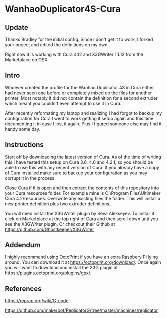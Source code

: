 # WanhaoDuplicator4S-Cura

## Update
Thanks Bradley for the initial config.
Since I don't get it to work, I forked your project and edited the definitions on my own.

Right now it is working with Cura 4.12 and X3GWriter 1.1.12 from the Marketplace on OSX.

## Intro
Whoever created the profile for the Wanhao Duplicator 4S in Cura either had never seen one before or completely mixed up the files for another printer.  Most notably it did not contain the definition for a second extruder which meant you couldn't even attempt to use it in Cura.

After recently reformating my laptop and realizing I had forgot to backup my configuration for Cura I went to work getting it setup again and this time documenting it in case I lost it again.  Plus I figured someone else may find it handy some day.

## Instructions
Start off by downloading the latest version of Cura. As of the time of writing this I have tested this setup on Cura 3.6, 4.0 and 4.2.1, so you should be able to use this with any recent version of Cura.  If you already have a copy of Cura installed make sure to backup your configuration as you may corrupt it in the process.

Close Cura if it is open and then extract the contents of this repository into your Cura resources folder.  For example mine is C:\Program Files\Ultimaker Cura 4.2\resources\. Overwrite any existing files the folder. This will install a new printer definition plus two extruder definitions.  

You will need install the X3GWriter plugin by Seva Alekseyev.  To install it click on Marketplace at the top right of Cura and then scroll down unti you see the X3GWriter plugin.  Or checkout their Github at https://github.com/Ghostkeeper/X3GWriter

## Addendum
I highly recommend using OctoPrint if you have an extra Raspbery Pi lying around.  You can download it at https://octoprint.org/download/. Once again you will want to download and install the X3G plugin at https://plugins.octoprint.org/plugins/gpx/.

## References
https://reprap.org/wiki/G-code

https://github.com/makerbot/ReplicatorG/tree/master/machines/replicator

